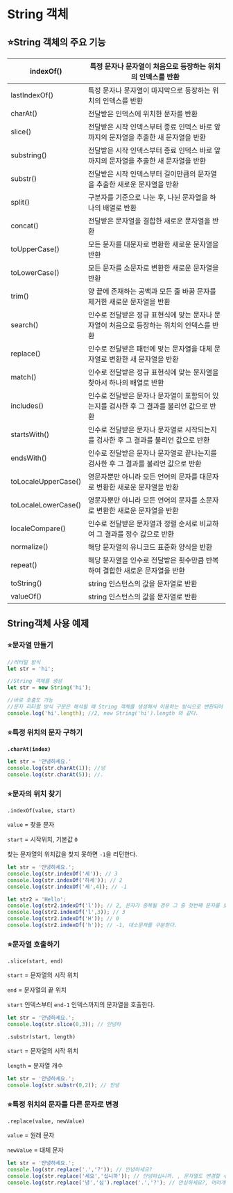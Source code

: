 # String 객체

## ⭐String 객체의 주요 기능

| indexOf() | 특정 문자나 문자열이 처음으로 등장하는 위치의 인덱스를 반환 |
| --- | --- |
| lastIndexOf() | 특정 문자나 문자열이 마지막으로 등장하는 위치의 인덱스를 반환 |
| charAt() | 전달받은 인덱스에 위치한 문자를 반환 |
| slice() | 전달받은 시작 인덱스부터 종료 인덱스 바로 앞까지의 문자열을 추출한 새 문자열을 반환 |
| substring() | 전달받은 시작 인덱스부터 종료 인덱스 바로 앞까지의 문자열을 추출한 새 문자열을 반환 |
| substr() | 전달받은 시작 인덱스부터 길이만큼의 문자열을 추출한 새로운 문자열을 반환 |
| split() | 구분자를 기준으로 나눈 후, 나뉜 문자열을 하나의 배열로 반환 |
| concat() | 전달받은 문자열을 결합한 새로운 문자열을 반환 |
| toUpperCase() | 모든 문자를 대문자로 변환한 새로운 문자열을 반환 |
| toLowerCase() | 모든 문자를 소문자로 변환한 새로운 문자열을 반환 |
| trim() | 양 끝에 존재하는 공백과 모든 줄 바꿈 문자를 제거한 새로운 문자열을 반환 |
| search() | 인수로 전달받은 정규 표현식에 맞는 문자나 문자열이 처음으로 등장하는 위치의 인덱스를 반환 |
| replace() | 인수로 전달받은 패턴에 맞는 문자열을 대체 문자열로 변환한 새 문자열을 반환 |
| match() | 인수로 전달받은 정규 표현식에 맞는 문자열을 찾아서 하나의 배열로 반환 |
| includes() | 인수로 전달받은 문자나 문자열이 포함되어 있는지를 검사한 후 그 결과를 불리언 값으로 반환 |
| startsWith() | 인수로 전달받은 문자나 문자열로 시작되는지를 검사한 후 그 결과를 불리언 값으로 반환 |
| endsWith() | 인수로 전달받은 문자나 문자열로 끝나는지를 검사한 후 그 결과를 불리언 값으로 반환 |
| toLocaleUpperCase() | 영문자뿐만 아니라 모든 언어의 문자를 대문자로 변환한 새로운 문자열을 반환 |
| toLocaleLowerCase() | 영문자뿐만 아니라 모든 언어의 문자를 소문자로 변환한 새로운 문자열을 반환 |
| localeCompare() | 인수로 전달받은 문자열과 정렬 순서로 비교하여 그 결과를 정수 값으로 반환 |
| normalize() | 해당 문자열의 유니코드 표준화 양식을 반환 |
| repeat() | 해당 문자열을 인수로 전달받은 횟수만큼 반복하여 결합한 새로운 문자열을 반환 |
| toString() | string 인스턴스의 값을 문자열로 반환 |
| valueOf() | string 인스턴스의 값을 문자열로 반환 |

## String객체 사용 예제

### ⭐문자열 만들기

```jsx
//리터럴 방식
let str = 'hi';

//String 객체를 생성
let str = new String('hi');

//바로 호출도 가능
//문자 리터럴 방식 구문은 해석될 때 String 객체를 생성해서 이용하는 방식으로 변환되어 실행되기 때문
console.log('hi'.length); //2, new String('hi').length 와 같다.
```

### ⭐특정 위치의 문자 구하기

**`.charAt(index)`**

```jsx
let str = '안녕하세요.'
console.log(str.charAt(1)); //녕
console.log(str.charAt(5)); //.
```

### ⭐문자의 위치 찾기

`.indexOf(value, start)`

`value` = 찾을 문자

`start` = 시작위치, 기본값 `0`

찾는 문자열의 위치값을 찾지 못하면 `-1`을 리턴한다.

```jsx
let str = '안녕하세요.';
console.log(str.indexOf('세')); // 3
console.log(str.indexOf('하세')); // 2
console.log(str.indexOf('세',4)); // -1

let str2 = 'Hello';
console.log(str2.indexOf('l')); // 2, 문자가 중복될 경우 그 중 첫번째 문자를 호출한다.
console.log(str2.indexOf('l',3)); // 3
console.log(str2.indexOf('H')); // 0
console.log(str2.indexOf('h')); // -1, 대소문자를 구분한다.
```

### ⭐문자열 호출하기

`.slice(start, end)` 

`start` = 문자열의 시작 위치

`end` = 문자열의 끝 위치

`start` 인덱스부터 `end-1` 인덱스까지의 문자열을 호출한다.

```jsx
let str = '안녕하세요.';
console.log(str.slice(0,3)); // 안녕하
```

`.substr(start, length)`

`start` = 문자열의 시작 위치

`length` = 문자열 개수

```jsx
let str = '안녕하세요.';
console.log(str.substr(0,2)); // 안녕
```

### ⭐특정 위치의 문자를 다른 문자로 변경

`.replace(value, newValue)`

`value` = 원래 문자

`newValue` = 대체 문자

```jsx
let str = '안녕하세요.';
console.log(str.replace('.','?')); // 안녕하세요?
console.log(str.replace('세요','십니까')); // 안녕하십니까. , 문자열도 변경할 수 있다.
console.log(str.replace('녕','심').replace('.','?'); // 안심하세요?, 여러개의 문자도 바꿀 수 있다.
```
